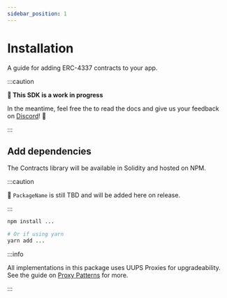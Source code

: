 ```yaml
---
sidebar_position: 1
---
```


# Installation

A guide for adding ERC-4337 contracts to your app.

:::caution

**🚧 This SDK is a work in progress**

In the meantime, feel free the to read the docs and give us your feedback on [Discord](https://discord.gg/FpXmvKrNed)! 💬

:::

## Add dependencies

The Contracts library will be available in Solidity and hosted on NPM.

:::caution

🚧 `PackageName` is still TBD and will be added here on release.

:::

```bash
npm install ...

# Or if using yarn
yarn add ...
```

:::info

All implementations in this package uses UUPS Proxies for upgradeability. See the guide on [Proxy Patterns](../../guides/proxy-pattern.md) for more.

:::
